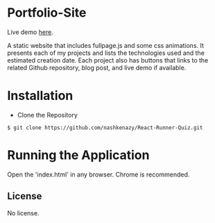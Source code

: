 # Portfolio-Site
Live demo [here](https://runner-quiz.surge.sh/).

A static website that includes fullpage.js and some css animations. It presents each of my projects and lists the technologies used and the estimated creation date. Each project also has buttons that links to the related Github repository, blog post, and live demo if available.
# Installation
- Clone the Repository
```
$ git clone https://github.com/nashkenazy/React-Runner-Quiz.git
```
# Running the Application
Open the 'index.html' in any browser. Chrome is recommended.
## License
No license.

